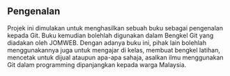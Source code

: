## Pengenalan

Projek ini dimulakan untuk menghasilkan sebuah buku sebagai pengenalan kepada Git. Buku kemudian bolehlah digunakan dalam Bengkel Git yang diadakan oleh JOMWEB. Dengan adanya buku ini, pihak lain bolehlah menggunakannya juga untuk mengajar di kelas, membuat bengkel latihan, mencetak untuk dijual ataupun apa-apa sahaja, asalkan ilmu menggunakan Git dalam programming dipanjangkan kepada warga Malaysia.

